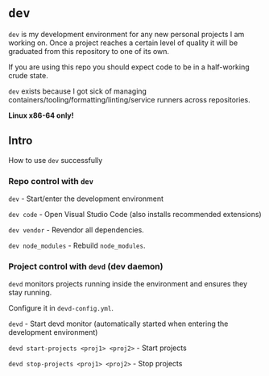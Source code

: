 # `dev`

`dev` is my development environment for any new personal projects I am working on.
Once a project reaches a certain level of quality it will be graduated from this repository to one of its own.

If you are using this repo you should expect code to be in a half-working crude state.

`dev` exists because I got sick of managing containers/tooling/formatting/linting/service runners across repositories.

**Linux x86-64 only!**

## Intro

How to use `dev` successfully

### Repo control with `dev`

`dev` - Start/enter the development environment

`dev code` - Open Visual Studio Code (also installs recommended extensions)

`dev vendor` - Revendor all dependencies.

`dev node_modules` - Rebuild `node_modules`.

### Project control with `devd` (dev daemon)

`devd` monitors projects running inside the environment and ensures they stay running.

Configure it in `devd-config.yml`.

`devd` - Start devd monitor (automatically started when entering the development environment)

`devd start-projects <proj1> <proj2>` - Start projects

`devd stop-projects <proj1> <proj2>` - Stop projects